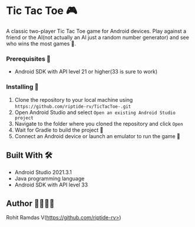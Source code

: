 # Tic Tac Toe 🎮

A classic two-player Tic Tac Toe game for Android devices. Play against a friend or the AI(not actually an AI just a random number generator) and see who wins the most games 🤖.



### Prerequisites 🔧


- Android SDK with API level 21 or higher(33 is sure to work)

### Installing 💾

1. Clone the repository to your local machine using `https://github.com/riptide-rv/TicTacToe-.git`
2. Open Android Studio and select `Open an existing Android Studio project`
3. Navigate to the folder where you cloned the repository and click `Open`
4. Wait for Gradle to build the project 🔨
5. Connect an Android device or launch an emulator to run the game 📱

## Built With 🛠️

- Android Studio 2021.3.1
- Java programming language
- Android SDK with API level 33



## Author 🙋‍♂️🙋‍♀️

Rohit Ramdas V(https://github.com/riptide-rv>)

